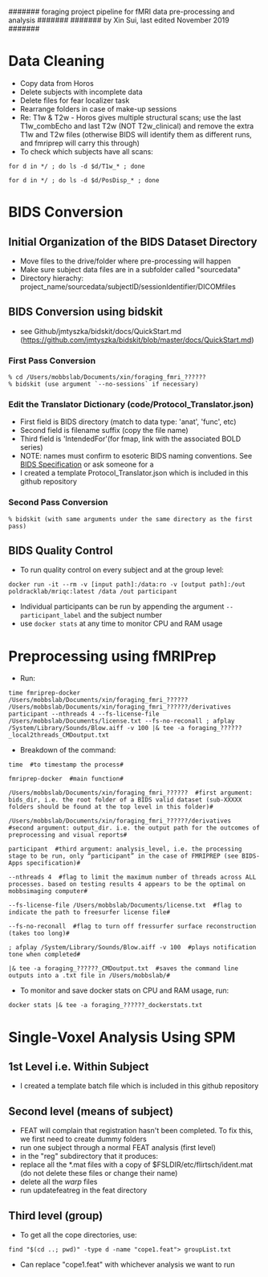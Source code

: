 ####### foraging project pipeline for fMRI data pre-processing and analysis #######
####### by Xin Sui, last edited November 2019 #######


# Data Cleaning
- Copy data from Horos
- Delete subjects with incomplete data
- Delete files for fear localizer task
- Rearrange folders in case of make-up sessions
- Re: T1w & T2w - Horos gives multiple structural scans; use the last T1w_combEcho and last T2w (NOT T2w_clinical) and remove the extra T1w and T2w files (otherwise BIDS will identify them as different runs, and fmriprep will carry this through)
- To check which subjects have all scans:
```
for d in */ ; do ls -d $d/T1w_* ; done

for d in */ ; do ls -d $d/PosDisp_* ; done
```


# BIDS Conversion

## Initial Organization of the BIDS Dataset Directory
- Move files to the drive/folder where pre-processing will happen
- Make sure subject data files are in a subfolder called "sourcedata" 
- Directory hierachy: project_name/sourcedata/subjectID/sessionIdentifier/DICOMfiles

## BIDS Conversion using bidskit
- see Github/jmtyszka/bidskit/docs/QuickStart.md (https://github.com/jmtyszka/bidskit/blob/master/docs/QuickStart.md)

### First Pass Conversion
```
% cd /Users/mobbslab/Documents/xin/foraging_fmri_??????
% bidskit (use argument `--no-sessions` if necessary)
```

### Edit the Translator Dictionary (code/Protocol_Translator.json)
- First field is BIDS directory (match to data type: 'anat', 'func', etc)
- Second field is filename suffix (copy the file name)
- Third field is 'IntendedFor'(for fmap, link with the associated BOLD series)
- NOTE: names must confirm to esoteric BIDS naming conventions. See [BIDS Specification](https://bids.neuroimaging.io/bids_spec.pdf) or ask someone for a 
- I created a template Protocol_Translator.json which is included in this github repository

### Second Pass Conversion
```
% bidskit (with same arguments under the same directory as the first pass)
```

## BIDS Quality Control
- To run quality control on every subject and at the group level:
```
docker run -it --rm -v [input path]:/data:ro -v [output path]:/out poldracklab/mriqc:latest /data /out participant
```
- Individual participants can be run by appending the argument `--participant_label` and the subject number
- use `docker stats` at any time to monitor CPU and RAM usage


# Preprocessing using fMRIPrep
- Run:
```
time fmriprep-docker /Users/mobbslab/Documents/xin/foraging_fmri_?????? /Users/mobbslab/Documents/xin/foraging_fmri_??????/derivatives participant --nthreads 4 --fs-license-file /Users/mobbslab/Documents/license.txt --fs-no-reconall ; afplay /System/Library/Sounds/Blow.aiff -v 100 |& tee -a foraging_??????_local2threads_CMDoutput.txt
```
- Breakdown of the command:
```
time  #to timestamp the process#

fmriprep-docker  #main function#

/Users/mobbslab/Documents/xin/foraging_fmri_??????  #first argument: bids_dir, i.e. the root folder of a BIDS valid dataset (sub-XXXXX folders should be found at the top level in this folder)#

/Users/mobbslab/Documents/xin/foraging_fmri_??????/derivatives  #second argument: output_dir. i.e. the output path for the outcomes of preprocessing and visual reports#

participant  #third argument: analysis_level, i.e. the processing stage to be run, only “participant” in the case of FMRIPREP (see BIDS-Apps specification)#

--nthreads 4  #flag to limit the maximum number of threads across ALL processes. based on testing results 4 appears to be the optimal on mobbsimaging computer#

--fs-license-file /Users/mobbslab/Documents/license.txt  #flag to indicate the path to freesurfer license file#

--fs-no-reconall  #flag to turn off fressurfer surface reconstruction (takes too long)#

; afplay /System/Library/Sounds/Blow.aiff -v 100  #plays notification tone when completed#

|& tee -a foraging_??????_CMDoutput.txt  #saves the command line outputs into a .txt file in /Users/mobbslab/#
```

- To monitor and save docker stats on CPU and RAM usage, run:
```
docker stats |& tee -a foraging_??????_dockerstats.txt
```


# Single-Voxel Analysis Using SPM

## 1st Level i.e. Within Subject
- I created a template batch file which is included in this github repository


## Second level (means of subject)
- FEAT will complain that registration hasn't been completed. To fix this, we first need to create dummy folders
- run one subject through a normal FEAT analysis (first level)
- in the "reg" subdirectory that it produces:
- replace all the *.mat files with a copy of $FSLDIR/etc/flirtsch/ident.mat (do not delete these files or change their name)
- delete all the *warp* files
- run updatefeatreg in the feat directory

## Third level (group)
- To get all the cope directories, use:
```
find "$(cd ..; pwd)" -type d -name "cope1.feat"> groupList.txt
```
- Can replace "cope1.feat" with whichever analysis we want to run

